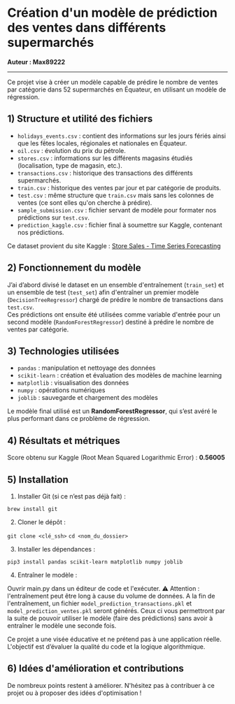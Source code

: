 # Création d'un modèle de prédiction des ventes dans différents supermarchés

**Auteur : Max89222**

---

Ce projet vise à créer un modèle capable de prédire le nombre de ventes par catégorie dans 52 supermarchés en Équateur, en utilisant un modèle de régression.

## 1) Structure et utilité des fichiers

- `holidays_events.csv` : contient des informations sur les jours fériés ainsi que les fêtes locales, régionales et nationales en Équateur.  
- `oil.csv` : évolution du prix du pétrole.  
- `stores.csv` : informations sur les différents magasins étudiés (localisation, type de magasin, etc.).  
- `transactions.csv` : historique des transactions des différents supermarchés.  
- `train.csv` : historique des ventes par jour et par catégorie de produits.  
- `test.csv` : même structure que `train.csv` mais sans les colonnes de ventes (ce sont elles qu'on cherche à prédire).  
- `sample_submission.csv` : fichier servant de modèle pour formater nos prédictions sur `test.csv`.  
- `prediction_kaggle.csv` : fichier final à soumettre sur Kaggle, contenant nos prédictions.  

Ce dataset provient du site Kaggle : [Store Sales - Time Series Forecasting](https://www.kaggle.com/competitions/store-sales-time-series-forecasting)

## 2) Fonctionnement du modèle

J’ai d’abord divisé le dataset en un ensemble d'entraînement (`train_set`) et un ensemble de test (`test_set`) afin d'entraîner un premier modèle (`DecisionTreeRegressor`) chargé de prédire le nombre de transactions dans `test.csv`.  
Ces prédictions ont ensuite été utilisées comme variable d'entrée pour un second modèle (`RandomForestRegressor`) destiné à prédire le nombre de ventes par catégorie.

## 3) Technologies utilisées

- `pandas` : manipulation et nettoyage des données  
- `scikit-learn` : création et évaluation des modèles de machine learning  
- `matplotlib` : visualisation des données  
- `numpy` : opérations numériques  
- `joblib` : sauvegarde et chargement des modèles

Le modèle final utilisé est un **RandomForestRegressor**, qui s’est avéré le plus performant dans ce problème de régression.

## 4) Résultats et métriques

Score obtenu sur Kaggle (Root Mean Squared Logarithmic Error) : **0.56005**

## 5) Installation

1. Installer Git (si ce n’est pas déjà fait) :
   
`brew install git`

2. Cloner le dépôt :

`git clone <clé_ssh>`
`cd <nom_du_dossier>`

3. Installer les dépendances :

`pip3 install pandas scikit-learn matplotlib numpy joblib`

4. Entraîner le modèle :

Ouvrir main.py dans un éditeur de code et l'exécuter.
⚠️ Attention : l'entraînement peut être long à cause du volume de données.
A la fin de l'entraînement, un fichier `model_prediction_transactions.pkl` et `model_prediction_ventes.pkl` seront générés. 
Ceux ci vous permettront par la suite de pouvoir utiliser le modèle (faire des prédictions) sans avoir à entraîner le modèle une seconde fois.

Ce projet a une visée éducative et ne prétend pas à une application réelle. L'objectif est d’évaluer la qualité du code et la logique algorithmique.

## 6) Idées d'amélioration et contributions
De nombreux points restent à améliorer. N'hésitez pas à contribuer à ce projet ou à proposer des idées d'optimisation !


